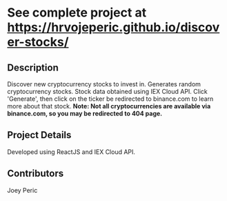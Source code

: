 # **See complete project at https://hrvojeperic.github.io/discover-stocks/**

## Description
Discover new cryptocurrency stocks to invest in.
Generates random cryptocurrency stocks. Stock data obtained using IEX Cloud API.
Click 'Generate', then click on the ticker be redirected to binance.com to learn more about that stock.
<b>Note: Not all cryptocurrencies are available via binance.com, so you may be redirected to 404 page.</b>

## Project Details
Developed using ReactJS and IEX Cloud API.

## Contributors
Joey Peric
